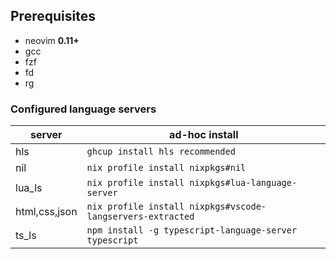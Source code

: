 ## Prerequisites
- neovim **0.11+**
- gcc
- fzf
- fd
- rg

### Configured language servers
| server        | ad-hoc install                                             |
| ------------- | ---------------------------------------------------------- |
| hls           | `ghcup install hls recommended`                            |
| nil           | `nix profile install nixpkgs#nil`                          |
| lua_ls        | `nix profile install nixpkgs#lua-language-server`          |
| html,css,json | `nix profile install nixpkgs#vscode-langservers-extracted` |
| ts_ls         | `npm install -g typescript-language-server typescript`     |

